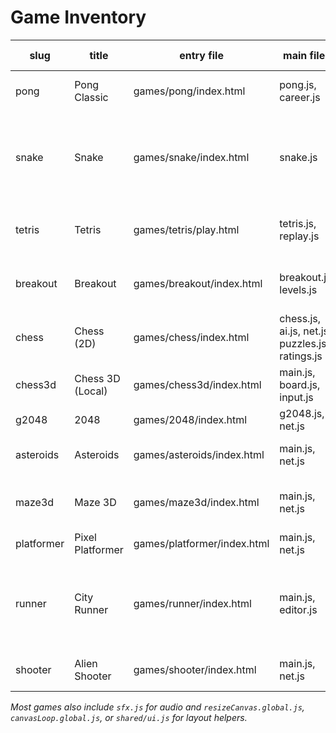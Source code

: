 # Game Inventory

| slug | title | entry file | main files | shared utils | input methods | current known issues | suggested quick wins |
| --- | --- | --- | --- | --- | --- | --- | --- |
| pong | Pong Classic | games/pong/index.html | pong.js, career.js | injectBackButton.js, canvasLoop.global.js, gameUtil.js, sfx.js | keyboard, touch | — (pause overlay toggled via **P**/**Esc**) | — |
| snake | Snake | games/snake/index.html | snake.js | injectBackButton.js, resizeCanvas.global.js, gameUtil.js, sfx.js, shared/leaderboard.js, shared/ui/hud.js, shared/skins/index.js, shared/fx/canvasFx.js | keyboard, touch | Delta-based `requestAnimationFrame` engine still rough; no game‑over screen | Add restart overlay for clearer game-over flow |
| tetris | Tetris | games/tetris/play.html | tetris.js, replay.js | injectBackButton.js, resizeCanvas.global.js, gameUtil.js, sfx.js | keyboard | No touch controls; update loop not delta‑based | Add swipe controls and separate update vs. render |
| breakout | Breakout | games/breakout/index.html | breakout.js, levels.js | injectBackButton.js, resizeCanvas.global.js, gameUtil.js, sfx.js, shared/leaderboard.js | keyboard, mouse | Lacks touch controls; pause only via **P** | Add touch paddle and ESC pause |
| chess | Chess (2D) | games/chess/index.html | chess.js, ai.js, net.js, puzzles.js, ratings.js | hud.js, sfx.js | mouse, minimal keyboard | No touch support | Use pointer events for touch play |
| chess3d | Chess 3D (Local) | games/chess3d/index.html | main.js, board.js, input.js | hud.js, sfx.js | pointer | No restart/pause UI | Add restart button and pause state |
| g2048 | 2048 | games/2048/index.html | g2048.js, net.js | hud.js, input.js, remapUI.js, perfHud.js | keyboard, touch | Game‑over reset unclear | Show explicit restart prompt |
| asteroids | Asteroids | games/asteroids/index.html | main.js, net.js | shared/game-boot.js | keyboard | No touch controls | Add virtual buttons for rotate/thrust/fire |
| maze3d | Maze 3D | games/maze3d/index.html | main.js, net.js | shared/ui.js, shared/achievements.js | keyboard | Keyboard only; pointer-lock UX rough | Add touch/gyro movement and clearer start prompt |
| platformer | Pixel Platformer | games/platformer/index.html | main.js, net.js | shared/ui.js, shared/achievements.js | keyboard, pointer | Pause via **P** only | Integrate shared pause overlay |
| runner | City Runner | games/runner/index.html | main.js, editor.js | shared/controls.js, shared/ui.js, shared/metrics.js, shared/achievements.js, shared/missions.js | keyboard, touch | Baseline smoke test covers boot/score/collision but mission progress + Runner.onScore hooks remain unverified | Extend coverage to assert mission rotation and score bridge events |
| shooter | Alien Shooter | games/shooter/index.html | main.js, net.js | shared/ui.js, shared/achievements.js | keyboard | No touch controls | Add tap/virtual joystick and ESC pause |

*Most games also include `sfx.js` for audio and `resizeCanvas.global.js`, `canvasLoop.global.js`, or `shared/ui.js` for layout helpers.*
